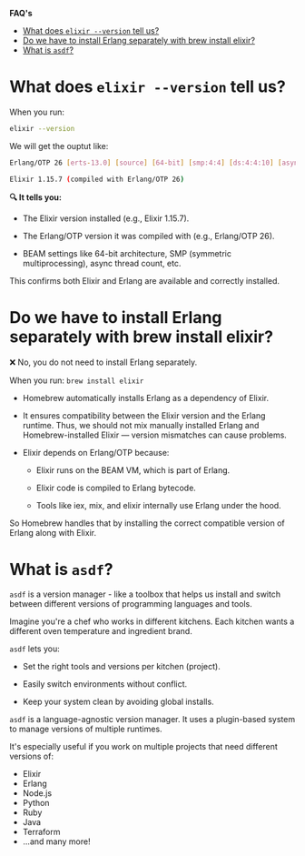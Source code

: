 **FAQ's**

- [What does `elixir --version` tell us?](#what-does-elixir---version-tell-us)
- [Do we have to install Erlang separately with brew install elixir?](#do-we-have-to-install-erlang-separately-with-brew-install-elixir)
- [What is `asdf`?](#what-is-asdf)



# What does `elixir --version` tell us?
When you run:
```sh
elixir --version
```

We will get the ouptut like:
```sh
Erlang/OTP 26 [erts-13.0] [source] [64-bit] [smp:4:4] [ds:4:4:10] [async-threads:1]

Elixir 1.15.7 (compiled with Erlang/OTP 26)
```

**🔍 It tells you:**
- The Elixir version installed (e.g., Elixir 1.15.7).

- The Erlang/OTP version it was compiled with (e.g., Erlang/OTP 26).

- BEAM settings like 64-bit architecture, SMP (symmetric multiprocessing), async thread count, etc.

This confirms both Elixir and Erlang are available and correctly installed.


# Do we have to install Erlang separately with brew install elixir?
❌ No, you do not need to install Erlang separately.

When you run: `brew install elixir`

- Homebrew automatically installs Erlang as a dependency of Elixir.

- It ensures compatibility between the Elixir version and the Erlang runtime.
Thus, we should not mix manually installed Erlang and Homebrew-installed Elixir — version mismatches can cause problems.

- Elixir depends on Erlang/OTP because:

  - Elixir runs on the BEAM VM, which is part of Erlang.

  - Elixir code is compiled to Erlang bytecode.

  - Tools like iex, mix, and elixir internally use Erlang under the hood.

So Homebrew handles that by installing the correct compatible version of Erlang along with Elixir.

# What is `asdf`?
`asdf` is a version manager - like a toolbox that helps us install and switch between different versions of programming languages and tools.

Imagine you're a chef who works in different kitchens. Each kitchen wants a different oven temperature and ingredient brand.

`asdf` lets you:
  - Set the right tools and versions per kitchen (project).

  - Easily switch environments without conflict.

  - Keep your system clean by avoiding global installs.

`asdf` is a language-agnostic version manager. It uses a plugin-based system to manage versions of multiple runtimes.

It's especially useful if you work on multiple projects that need different versions of:

- Elixir
- Erlang
- Node.js
- Python
- Ruby
- Java
- Terraform
- …and many more!